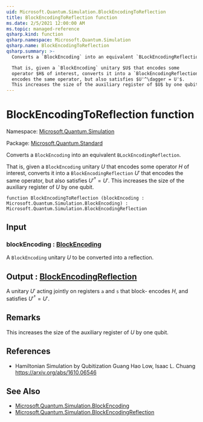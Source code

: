 ```yaml
---
uid: Microsoft.Quantum.Simulation.BlockEncodingToReflection
title: BlockEncodingToReflection function
ms.date: 2/5/2021 12:00:00 AM
ms.topic: managed-reference
qsharp.kind: function
qsharp.namespace: Microsoft.Quantum.Simulation
qsharp.name: BlockEncodingToReflection
qsharp.summary: >-
  Converts a `BlockEncoding` into an equivalent `BLockEncodingReflection`.

  That is, given a `BlockEncoding` unitary $U$ that encodes some
  operator $H$ of interest, converts it into a `BlockEncodingReflection` $U'$ that
  encodes the same operator, but also satisfies $U'^\dagger = U'$.
  This increases the size of the auxiliary register of $U$ by one qubit.
---
```


# BlockEncodingToReflection function

Namespace: [Microsoft.Quantum.Simulation](xref:Microsoft.Quantum.Simulation)

Package: [Microsoft.Quantum.Standard](https://nuget.org/packages/Microsoft.Quantum.Standard)


Converts a `BlockEncoding` into an equivalent `BLockEncodingReflection`.That is, given a `BlockEncoding` unitary $U$ that encodes someoperator $H$ of interest, converts it into a `BlockEncodingReflection` $U'$ thatencodes the same operator, but also satisfies $U'^\dagger = U'$.This increases the size of the auxiliary register of $U$ by one qubit.

```qsharp
function BlockEncodingToReflection (blockEncoding : Microsoft.Quantum.Simulation.BlockEncoding) : Microsoft.Quantum.Simulation.BlockEncodingReflection
```


## Input

### blockEncoding : [BlockEncoding](xref:Microsoft.Quantum.Simulation.BlockEncoding)

A `BlockEncoding` unitary $U$ to be converted into a reflection.



## Output : [BlockEncodingReflection](xref:Microsoft.Quantum.Simulation.BlockEncodingReflection)

A unitary $U'$ acting jointly on registers `a` and `s` that block-encodes $H$, and satisfies $U'^\dagger = U'$.

## Remarks

This increases the size of the auxiliary register of $U$ by one qubit.

## References

- Hamiltonian Simulation by Qubitization  Guang Hao Low, Isaac L. Chuang  https://arxiv.org/abs/1610.06546

## See Also

- [Microsoft.Quantum.Simulation.BlockEncoding](xref:Microsoft.Quantum.Simulation.BlockEncoding)
- [Microsoft.Quantum.Simulation.BlockEncodingReflection](xref:Microsoft.Quantum.Simulation.BlockEncodingReflection)